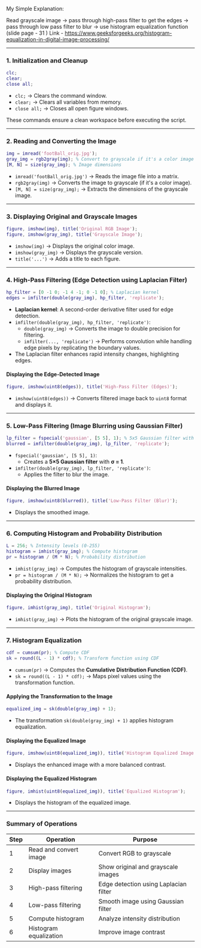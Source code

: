 My Simple Explanation:

Read grayscale image -> pass through high-pass filter to get the edges -> pass through low pass filter to blur -> use histogram equalization function (slide page - 31 )
Link - https://www.geeksforgeeks.org/histogram-equalization-in-digital-image-processing/

---

### **1. Initialization and Cleanup**
```matlab
clc;
clear;
close all;
```
- `clc;` → Clears the command window.
- `clear;` → Clears all variables from memory.
- `close all;` → Closes all open figure windows.

These commands ensure a clean workspace before executing the script.

---

### **2. Reading and Converting the Image**
```matlab
img = imread('footBall_orig.jpg');
gray_img = rgb2gray(img); % Convert to grayscale if it's a color image
[M, N] = size(gray_img); % Image dimensions
```
- `imread('footBall_orig.jpg')` → Reads the image file into a matrix.
- `rgb2gray(img)` → Converts the image to grayscale (if it's a color image).
- `[M, N] = size(gray_img);` → Extracts the dimensions of the grayscale image.

---

### **3. Displaying Original and Grayscale Images**
```matlab
figure, imshow(img), title('Original RGB Image');
figure, imshow(gray_img), title('Grayscale Image');
```
- `imshow(img)` → Displays the original color image.
- `imshow(gray_img)` → Displays the grayscale version.
- `title('...')` → Adds a title to each figure.

---

### **4. High-Pass Filtering (Edge Detection using Laplacian Filter)**
```matlab
hp_filter = [0 -1 0; -1 4 -1; 0 -1 0]; % Laplacian kernel
edges = imfilter(double(gray_img), hp_filter, 'replicate');
```
- **Laplacian kernel**: A second-order derivative filter used for edge detection.
- `imfilter(double(gray_img), hp_filter, 'replicate')`:
  - `double(gray_img)` → Converts the image to double precision for filtering.
  - `imfilter(..., 'replicate')` → Performs convolution while handling edge pixels by replicating the boundary values.
- The Laplacian filter enhances rapid intensity changes, highlighting edges.

#### **Displaying the Edge-Detected Image**
```matlab
figure, imshow(uint8(edges)), title('High-Pass Filter (Edges)');
```
- `imshow(uint8(edges))` → Converts filtered image back to `uint8` format and displays it.

---

### **5. Low-Pass Filtering (Image Blurring using Gaussian Filter)**
```matlab
lp_filter = fspecial('gaussian', [5 5], 1); % 5x5 Gaussian filter with σ=1
blurred = imfilter(double(gray_img), lp_filter, 'replicate');
```
- `fspecial('gaussian', [5 5], 1)`:
  - Creates a **5×5 Gaussian filter** with **σ = 1**.
- `imfilter(double(gray_img), lp_filter, 'replicate')`:
  - Applies the filter to blur the image.

#### **Displaying the Blurred Image**
```matlab
figure, imshow(uint8(blurred)), title('Low-Pass Filter (Blur)');
```
- Displays the smoothed image.

---

### **6. Computing Histogram and Probability Distribution**
```matlab
L = 256; % Intensity levels (0-255)
histogram = imhist(gray_img); % Compute histogram
pr = histogram / (M * N); % Probability distribution
```
- `imhist(gray_img)` → Computes the histogram of grayscale intensities.
- `pr = histogram / (M * N);` → Normalizes the histogram to get a probability distribution.

#### **Displaying the Original Histogram**
```matlab
figure, imhist(gray_img), title('Original Histogram');
```
- `imhist(gray_img)` → Plots the histogram of the original grayscale image.

---

### **7. Histogram Equalization**
```matlab
cdf = cumsum(pr); % Compute CDF
sk = round((L - 1) * cdf); % Transform function using CDF
```
- `cumsum(pr)` → Computes the **Cumulative Distribution Function (CDF)**.
- `sk = round((L - 1) * cdf);` → Maps pixel values using the transformation function.

#### **Applying the Transformation to the Image**
```matlab
equalized_img = sk(double(gray_img) + 1);
```
- The transformation `sk(double(gray_img) + 1)` applies histogram equalization.

#### **Displaying the Equalized Image**
```matlab
figure, imshow(uint8(equalized_img)), title('Histogram Equalized Image');
```
- Displays the enhanced image with a more balanced contrast.

#### **Displaying the Equalized Histogram**
```matlab
figure, imhist(uint8(equalized_img)), title('Equalized Histogram');
```
- Displays the histogram of the equalized image.

---

### **Summary of Operations**
| Step | Operation | Purpose |
|------|----------|---------|
| 1 | Read and convert image | Convert RGB to grayscale |
| 2 | Display images | Show original and grayscale images |
| 3 | High-pass filtering | Edge detection using Laplacian filter |
| 4 | Low-pass filtering | Smooth image using Gaussian filter |
| 5 | Compute histogram | Analyze intensity distribution |
| 6 | Histogram equalization | Improve image contrast |
